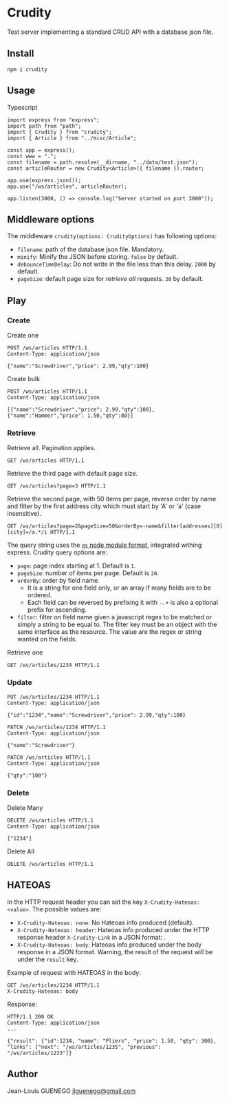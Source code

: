 # Crudity

Test server implementing a standard CRUD API with a database json file.

## Install

```
npm i crudity
```

## Usage

Typescript

```
import express from "express";
import path from "path";
import { Crudity } from "crudity";
import { Article } from "../misc/Article";

const app = express();
const www = ".";
const filename = path.resolve(__dirname, "../data/test.json");
const articleRouter = new Crudity<Article>({ filename }).router;

app.use(express.json());
app.use("/ws/articles", articleRouter);

app.listen(3000, () => console.log("Server started on port 3000"));
```

## Middleware options

The middleware `crudity(options: CrudityOptions)` has following options:

- `filename`: path of the database json file. Mandatory.
- `minify`: Minify the JSON before storing. `false` by default.
- `debounceTimeDelay`: Do not write in the file less than this delay. `2000` by default.
- `pageSize`: default page size for _retrieve all_ requests. `20` by default.

## Play

### Create

Create one

```
POST /ws/articles HTTP/1.1
Content-Type: application/json

{"name":"Screwdriver","price": 2.99,"qty":100}
```

Create bulk

```
POST /ws/articles HTTP/1.1
Content-Type: application/json

[{"name":"Screwdriver","price": 2.99,"qty":100},{"name":"Hammer","price": 1.50,"qty":80}]
```

### Retrieve

Retrieve all. Pagination applies.

```
GET /ws/articles HTTP/1.1
```

Retrieve the third page with default page size.

```
GET /ws/articles?page=3 HTTP/1.1
```

Retrieve the second page, with 50 items per page, reverse order by name and filter by the first address city which must start by 'A' or 'a' (case insensitive).

```
GET /ws/articles?page=2&pageSize=50&orderBy=-name&filter[addresses][0][city]=/a.*/i HTTP/1.1
```

The query string uses the [`qs` node module format](https://github.com/ljharb/qs), integrated withing express.
Crudity query options are:

- `page`: page index starting at 1. Default is `1`.
- `pageSize`: number of items per page. Default is `20`.
- `orderBy`: order by field name.
  - It is a string for one field only, or an array if many fields are to be ordered.
  - Each field can be reversed by prefixing it with `-`. `+` is also a optional prefix for ascending.
- `filter`: filter on field name given a javascript regex to be matched or simply a string to be equal to. The filter key must be an object with the same interface as the resource. The value are the regex or string wanted on the fields.

Retrieve one

```
GET /ws/articles/1234 HTTP/1.1
```

### Update

```
PUT /ws/articles/1234 HTTP/1.1
Content-Type: application/json

{"id":"1234","name":"Screwdriver","price": 2.99,"qty":100}
```

```
PATCH /ws/articles/1234 HTTP/1.1
Content-Type: application/json

{"name":"Screwdriver"}
```

```
PATCH /ws/articles HTTP/1.1
Content-Type: application/json

{"qty":"100"}
```

### Delete

Delete Many

```
DELETE /ws/articles HTTP/1.1
Content-Type: application/json

["1234"]
```

Delete All

```
DELETE /ws/articles HTTP/1.1
```

## HATEOAS

In the HTTP request header you can set the key `X-Crudity-Hateoas: <value>`. The possible values are:

- `X-Crudity-Hateoas: none`: No Hateoas info produced (default).
- `X-Crudity-Hateoas: header`: Hateoas info produced under the HTTP response header `X-Crudity-Link` in a JSON format: .
- `X-Crudity-Hateoas: body`: Hateoas info produced under the body response in a JSON format. Warning, the result of the request will be under the `result` key.

Example of request with HATEOAS in the body:

```
GET /ws/articles/1234 HTTP/1.1
X-Crudity-Hateoas: body
```

Response:

```
HTTP/1.1 200 OK
Content-Type: application/json
...

{"result": {"id":1234, "name": "Pliers", "price": 1.50, "qty": 300},
"links": ["next": "/ws/articles/1235", "previous": "/ws/articles/1233"]}
```

## Author

Jean-Louis GUENEGO <jlguenego@gmail.com>
